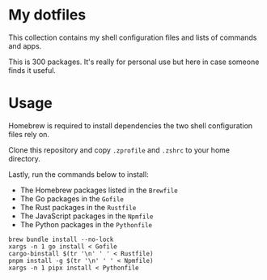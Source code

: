 # My dotfiles

This collection contains my shell configuration files and lists of commands and apps.

This is 300 packages. It's really for personal use but here in case someone finds it useful.

# Usage

Homebrew is required to install dependencies the two shell configuration files rely on.

Clone this repository and copy `.zprofile` and `.zshrc` to your home directory.

Lastly, run the commands below to install:

- The Homebrew packages listed in the `Brewfile`
- The Go packages in the `Gofile`
- The Rust packages in the `Rustfile`
- The JavaScript packages in the `Npmfile`
- The Python packages in the `Pythonfile`

```shell
brew bundle install --no-lock
xargs -n 1 go install < Gofile
cargo-binstall $(tr '\n' ' ' < Rustfile)
pnpm install -g $(tr '\n' ' ' < Npmfile)
xargs -n 1 pipx install < Pythonfile
```

